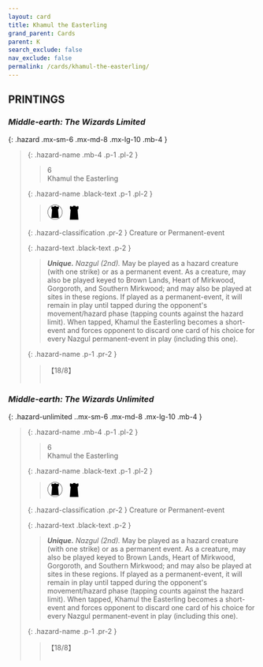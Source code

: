```yaml
---
layout: card
title: Khamul the Easterling
grand_parent: Cards
parent: K
search_exclude: false
nav_exclude: false
permalink: /cards/khamul-the-easterling/
---
```


## PRINTINGS


### _Middle-earth: The Wizards Limited_

{: .hazard .mx-sm-6 .mx-md-8 .mx-lg-10 .mb-4 }
> {: .hazard-name .mb-4 .p-1 .pl-2 }
> > <div class="hazard-mp">6</div>
> > <div class="card-name">Khamul the Easterling</div>
>
> {: .hazard-name .black-text .p-1 .pl-2 }
> > ![](/assets/images/dark-domain.svg)&emsp;![](/assets/images/dark-hold.svg)
>
> {: .hazard-classification .pr-2 }
> Creature or Permanent-event
>
> {: .hazard-text .black-text .p-2 }
> > _**Unique.**_ _Nazgul (2nd)._ May be played as a hazard creature (with one strike) or as a permanent event. As a creature, may also be played keyed to Brown Lands, Heart of Mirkwood, Gorgoroth, and Southern Mirkwood; and may also be played at sites in these regions. If played as a permanent-event, it will remain in play until tapped during the opponent's movement/hazard phase (tapping counts against the hazard limit). When tapped, Khamul the Easterling becomes a short-event and forces opponent to discard one card of his choice for every Nazgul permanent-event in play (including this one). 
>
> {: .hazard-name .p-1 .pr-2 }
> > <div class="card-shield">【18/8】</div>
> > <div class="card-corruption">&nbsp;</div>

### _Middle-earth: The Wizards Unlimited_

{: .hazard-unlimited ..mx-sm-6 .mx-md-8 .mx-lg-10 .mb-4 }
> {: .hazard-name .mb-4 .p-1 .pl-2 }
> > <div class="hazard-mp">6</div>
> > <div class="card-name">Khamul the Easterling</div>
>
> {: .hazard-name .black-text .p-1 .pl-2 }
> > ![](/assets/images/dark-domain.svg)&emsp;![](/assets/images/dark-hold.svg)
>
> {: .hazard-classification .pr-2 }
> Creature or Permanent-event
>
> {: .hazard-text .black-text .p-2 }
> > _**Unique.**_ _Nazgul (2nd)._ May be played as a hazard creature (with one strike) or as a permanent event. As a creature, may also be played keyed to Brown Lands, Heart of Mirkwood, Gorgoroth, and Southern Mirkwood; and may also be played at sites in these regions. If played as a permanent-event, it will remain in play until tapped during the opponent's movement/hazard phase (tapping counts against the hazard limit). When tapped, Khamul the Easterling becomes a short-event and forces opponent to discard one card of his choice for every Nazgul permanent-event in play (including this one). 
>
> {: .hazard-name .p-1 .pr-2 }
> > <div class="card-shield">【18/8】</div>
> > <div class="card-corruption-white">&nbsp;</div>

